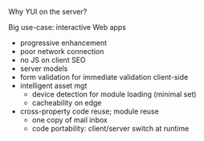 Why YUI on the server?

Big use-case: interactive Web apps
   * progressive enhancement
   * poor network connection
   * no JS on client SEO
   * server models
   * form validation for immediate validation client-side     
   * intelligent asset mgt
      * device detection for module loading (minimal set)
      * cacheability on edge
   * cross-property code reuse; module reuse
      * one copy of mail inbox
      * code portability: client/server switch at runtime

